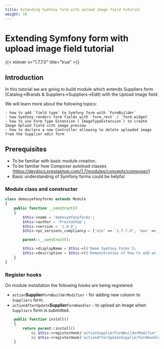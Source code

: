 ```yaml
---
title: Extending Symfony form with upload image field tutorial
weight: 10
---
```


# Extending Symfony form with upload image field tutorial
{{< minver v="1.7.7.0" title="true" >}}

## Introduction

In this tutorial we are going to build module which extends Suppliers form 
(Catalog->Brands & Suppliers->Suppliers->Edit) with the Upload image field.

We will learn more about the following topics: 

    - how to add `field type` to Symfony form with `FormBuilder`
    - how Symfony renders form fields with `form_rest` / `form_widget`
    - how to use Form Type Extension (`ImageTypeExtension`) to create Image Upload field vith image preview
    - how to declare a new Controller allowing to delete uploaded image from the Supplier edit form

## Prerequisites

- To be familiar with basic module creation.
- To be familiar how Composer autoload classes (https://devdocs.prestashop.com/1.7/modules/concepts/composer/)
- Basic understanding of Symfony forms could be helpful

### Module class and constructor

```php
class demosymfonyforms extends Module
{
    public function __construct()
    {
        $this->name = 'demosymfonyforms';
        $this->author = 'PrestaShop';
        $this->version = '1.0.0';
        $this->ps_versions_compliancy = ['min' => '1.7.7.0', 'max' => _PS_VERSION_];

        parent::__construct();

        $this->displayName = $this->l('Demo Symfony Forms');
        $this->description = $this->l('Demonstration of how to add an image upload field inside the Symfony form');
    }
}
```

### Register hooks

On module installation the following hooks are being registered:

- `action`**Supplier**`FormBuilderModifier` - for adding new  column to `Suppliers` form.
- `actionAfterUpdate`**Supplier**`FormHandler` - to upload an image when `Suppliers` form is submitted.

```php
    public function install()
    {
        return parent::install()
            && $this->registerHook('actionSupplierFormBuilderModifier')
            && $this->registerHook('actionAfterUpdateSupplierFormHandler');
    }
```



